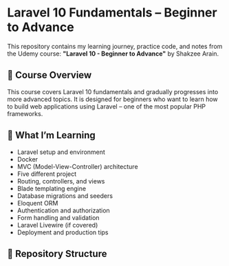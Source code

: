 # Laravel 10 Fundamentals – Beginner to Advance

This repository contains my learning journey, practice code, and notes from the Udemy course: **"Laravel 10 - Beginner to Advance"** by Shakzee Arain.

## 🧠 Course Overview

This course covers Laravel 10 fundamentals and gradually progresses into more advanced topics. It is designed for beginners who want to learn how to build web applications using Laravel – one of the most popular PHP frameworks.

## 🎯 What I’m Learning

- Laravel setup and environment
- Docker
- MVC (Model-View-Controller) architecture
- Five different project
- Routing, controllers, and views
- Blade templating engine
- Database migrations and seeders
- Eloquent ORM
- Authentication and authorization
- Form handling and validation
- Laravel Livewire (if covered)
- Deployment and production tips

## 📁 Repository Structure

